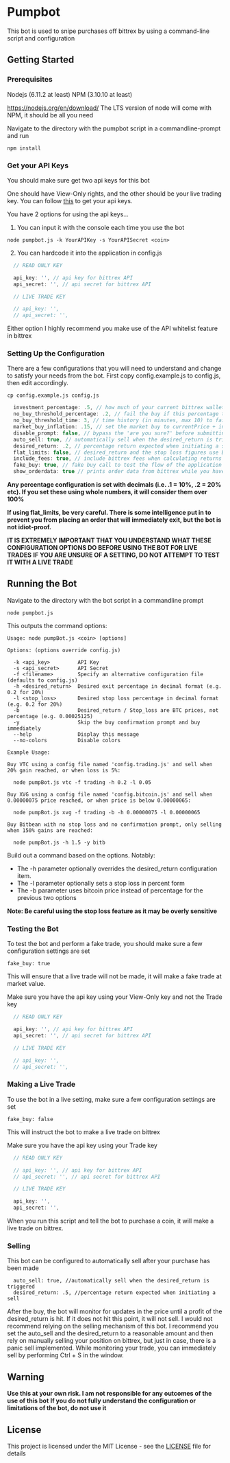 # Pumpbot

This bot is used to snipe purchases off bittrex by using a command-line script and configuration

## Getting Started

### Prerequisites

Nodejs (6.11.2 at least)
NPM (3.10.10 at least)

https://nodejs.org/en/download/
The LTS version of node will come with NPM, it should be all you need

Navigate to the directory with the pumpbot script in a commandline-prompt and run
```
npm install
```

### Get your API Keys
You should make sure get two api keys for this bot

One should have View-Only rights, and the other should be your live trading key.
You can follow [this](https://coinigy.freshdesk.com/support/solutions/articles/1000087495-how-do-i-find-my-api-key-on-bittrex-com-) to get your api keys.

You have 2 options for using the api keys...
1. You can input it with the console each time you use the bot
```
node pumpbot.js -k YourAPIKey -s YourAPISecret <coin>
```
2. You can hardcode it into the application in config.js
```javascript
  // READ ONLY KEY

  api_key: '', // api key for bittrex API
  api_secret: '', // api secret for bittrex API

  // LIVE TRADE KEY

  // api_key: '',
  // api_secret: '',
```

Either option I highly recommend you make use of the API whitelist feature in bittrex

### Setting Up the Configuration

There are a few configurations that you will need to understand and change to satisfy your needs from the bot.
First copy config.example.js to config.js, then edit accordingly.

```
cp config.example.js config.js
```

```javascript
  investment_percentage: .5, // how much of your current bittrex wallet do you want to invest
  no_buy_threshold_percentage: .2, // fail the buy if this percentage threshold has passed
  no_buy_threshold_time: 3, // time history (in minutes, max 10) to fail the buy if threshold is passed
  market_buy_inflation: .15, // set the market buy to currentPrice + inflation percentage
  disable_prompt: false, // bypass the 'are you sure?' before submitting the buy
  auto_sell: true, // automatically sell when the desired_return is triggered
  desired_return: .2, // percentage return expected when initiating a sell
  flat_limits: false, // desired_return and the stop loss figures use BTC price, not percentage
  include_fees: true, // include bittrex fees when calculating returns
  fake_buy: true, // fake buy call to test the flow of the application
  show_orderdata: true // prints order data from bittrex while you have an active order polling
```
**Any percentage configuration is set with decimals (i.e. .1 = 10%, .2 = 20% etc). If you set these using whole numbers, it will consider them over 100%**

**If using flat_limits, be very careful. There is some intelligence put in to prevent you from placing an order that will immediately exit, but the bot is not idiot-proof.**

**IT IS EXTREMELY IMPORTANT THAT YOU UNDERSTAND WHAT THESE CONFIGURATION OPTIONS DO BEFORE USING THE BOT FOR LIVE TRADES**
**IF YOU ARE UNSURE OF A SETTING, DO NOT ATTEMPT TO TEST IT WITH A LIVE TRADE**

## Running the Bot

Navigate to the directory with the bot script in a commandline prompt
```
node pumpbot.js
```

This outputs the command options:

```
Usage: node pumpBot.js <coin> [options]

Options: (options override config.js)

  -k <api_key>         API Key
  -s <api_secret>      API Secret
  -f <filename>        Specify an alternative configuration file (defaults to config.js)
  -h <desired_return>  Desired exit percentage in decimal format (e.g. 0.2 for 20%)
  -l <stop_loss>       Desired stop loss percentage in decimal format (e.g. 0.2 for 20%)
  -b                   Desired_return / Stop_loss are BTC prices, not percentage (e.g. 0.00025125)
  -y                   Skip the buy confirmation prompt and buy immediately
  --help               Display this message
  --no-colors          Disable colors

Example Usage:

Buy VTC using a config file named 'config.trading.js' and sell when 20% gain reached, or when loss is 5%:

  node pumpBot.js vtc -f trading -h 0.2 -l 0.05

Buy XVG using a config file named 'config.bitcoin.js' and sell when 0.00000075 price reached, or when price is below 0.00000065:

  node pumpBot.js xvg -f trading -b -h 0.00000075 -l 0.00000065

Buy Bitbean with no stop loss and no confirmation prompt, only selling when 150% gains are reached:

  node pumpBot.js -h 1.5 -y bitb
```

Build out a command based on the options. Notably:
* The -h parameter optionally overrides the desired_return configuration item.
* The -l parameter optionally sets a stop loss in percent form
* The -b parameter uses bitcoin price instead of percentage for the previous two options

**Note: Be careful using the stop loss feature as it may be overly sensitive**

### Testing the Bot
To test the bot and perform a fake trade, you should make sure a few configuration settings are set

```
fake_buy: true
```
This will ensure that a live trade will not be made, it will make a fake trade at market value.

Make sure you have the api key using your View-Only key and not the Trade key

```javascript
  // READ ONLY KEY

  api_key: '', // api key for bittrex API
  api_secret: '', // api secret for bittrex API

  // LIVE TRADE KEY

  // api_key: '',
  // api_secret: '',
```
### Making a Live Trade

To use the bot in a live setting, make sure a few configuration settings are set

```
fake_buy: false
```
This will instruct the bot to make a live trade on bittrex


Make sure you have the api key using your Trade key

```javascript
  // READ ONLY KEY

  // api_key: '', // api key for bittrex API
  // api_secret: '', // api secret for bittrex API

  // LIVE TRADE KEY

  api_key: '',
  api_secret: '',
```
When you run this script and tell the bot to purchase a coin, it will make a live trade on bittrex.

### Selling
This bot can be configured to automatically sell after your purchase has been made
```
  auto_sell: true, //automatically sell when the desired_return is triggered
  desired_return: .5, //percentage return expected when initiating a sell
```
After the buy, the bot will monitor for updates in the price until a profit of the desired_return is hit. If it does not hit this point, it will not sell.
I would not recommend relying on the selling mechanism of this bot. I recommend you set the auto_sell and the desired_return to a reasonable amount and then rely on manually selling your position on bittrex, but just in case, there is a panic sell implemented. While monitoring your trade, you can immediately sell by performing Ctrl + S in the window.

## Warning
**Use this at your own risk. I am not responsible for any outcomes of the use of this bot**
**If you do not fully understand the configuration or limitations of the bot, do not use it**

## License

This project is licensed under the MIT License - see the [LICENSE](LICENSE) file for details

